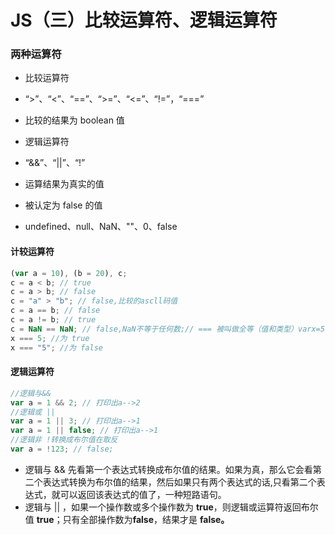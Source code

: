 # JS（三）比较运算符、逻辑运算符

### 两种运算符

- 比较运算符

- “>”、“<”、“==”、“>=”、“<=”、“!=”，“===”
- 比较的结果为 boolean 值

- 逻辑运算符

- “&&”、“||”、“!”
- 运算结果为真实的值

- 被认定为 false 的值

- undefined、null、NaN、""、0、false

#### 计较运算符

```js
(var a = 10), (b = 20), c;
c = a < b; // true
c = a > b; // false
c = "a" > "b"; // false,比较的ascll码值
c = a == b; // false
c = a != b; // true
c = NaN == NaN; // false,NaN不等于任何数;// === 被叫做全等（值和类型）varx=5;
x === 5; //为 true
x === "5"; //为 false
```

#### 逻辑运算符

```js
//逻辑与&&
var a = 1 && 2; // 打印出a-->2
//逻辑或 ||
var a = 1 || 3; // 打印出a-->1
var a = 1 || false; // 打印出a-->1
//逻辑非 !转换成布尔值在取反
var a = !123; // false;
```

- 逻辑与 && 先看第一个表达式转换成布尔值的结果。如果为真，那么它会看第二个表达式转换为布尔值的结果，然后如果只有两个表达式的话,只看第二个表达式，就可以返回该表达式的值了，一种短路语句。
- 逻辑与 || ，如果一个操作数或多个操作数为 **true**，则逻辑或运算符返回布尔值 **true**；只有全部操作数为**false**，结果才是 **false。**
